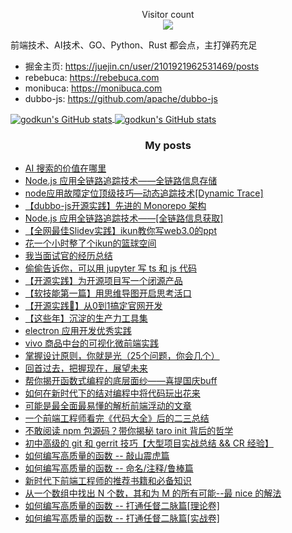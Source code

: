 <p align="center"> 
  Visitor count<br>
  <img src="https://profile-counter.glitch.me/godkun/count.svg" />
</p>

前端技术、AI技术、GO、Python、Rust 都会点，主打弹药充足
- 掘金主页: https://juejin.cn/user/2101921962531469/posts
- rebebuca: https://rebebuca.com
- monibuca: https://monibuca.com
- dubbo-js: https://github.com/apache/dubbo-js

<div>
  <a href="https://github.com/anuraghazra/github-readme-stats#gh-light-mode-only">
    <img align="center" src="https://github-readme-stats.vercel.app/api?username=godkun&count_private=true&show_icons=true" alt="godkun's GitHub stats" />
    <!-- <img align="center" src="https://github-readme-stats.vercel.app/api/top-langs/?username=godkun&show_icons=true&layout=compact" /> -->
  </a>
  <a href="https://github.com/anuraghazra/github-readme-stats#gh-dark-mode-only">
    <img align="center" src="https://github-readme-stats.vercel.app/api?username=godkun&count_private=true&show_icons=true&theme=radical" alt="godkun's GitHub stats" />
    <!-- <img align="center" src="https://github-readme-stats.vercel.app/api/top-langs/?username=godkun&show_icons=true&theme=radical&layout=compact" /> -->
  </a>
</div>

<h3 align="center"> My posts </h3>

- [AI 搜索的价值在哪里](https://mp.weixin.qq.com/s/FTb9-evHaEft6HUMXK0BMA)
- [Node.js 应用全链路追踪技术——全链路信息存储](https://mp.weixin.qq.com/s/qdWT_2xiuK6ukV2wt0Vdtw)
- [node应用故障定位顶级技巧—动态追踪技术[Dynamic Trace]](https://juejin.cn/post/7142331337582903327)
- [【dubbo-js开源实践】先进的 Monorepo 架构](https://mp.weixin.qq.com/s/8_H51UrkLqkmfZJMBjB9Sw)
- [Node.js 应用全链路追踪技术——[全链路信息获取]](https://mp.weixin.qq.com/s/SpC50ZqbKnKjlGBTSPMd9w)
- [【全网最佳Slidev实践】ikun教你写web3.0的ppt](https://mp.weixin.qq.com/s/sZTQJLG8gsOxBVesZ8oOJg)
- [花一个小时整了个ikun的篮球空间](https://mp.weixin.qq.com/s/OLDJ05rOj1Ljr-fQ5qWZBQ)
- [我当面试官的经历总结](https://mp.weixin.qq.com/s/TG619VHJeu6zFn68PLmExw)
- [偷偷告诉你，可以用 jupyter 写 ts 和 js 代码](https://juejin.cn/post/7369934780747874316)
- [【开源实践】为开源项目写一个闭源产品](https://mp.weixin.qq.com/s/Brz0lyTbRc2u9T2ibr9i8g)
- [【软技能第一篇】用思维导图开启思考活口](https://mp.weixin.qq.com/s/UyDBH25X7jsAH6qhmj5fUg)
- [【开源实践🚀】从0到1搞定官网开发](https://juejin.cn/post/7087734351764389901)
- [【这些年】沉淀的生产力工具集](https://juejin.cn/post/7064351592543158302)
- [electron 应用开发优秀实践](https://mp.weixin.qq.com/s/FJQaC5aWPssmjgp4KBmIWA)
- [vivo 商品中台的可视化微前端实践](https://mp.weixin.qq.com/s/0vBLR0CnvrC4qbxW4xhskg)
- [掌握设计原则，你就是光（25个问题，你会几个）](https://juejin.cn/post/6948235657978314783)
- [回首过去，把握现在，展望未来](https://juejin.cn/post/6844904053621653518)
- [帮你揭开函数式编程的底层面纱——喜提国庆buff](https://juejin.cn/post/6844903956401881096)
- [如何在新时代下的结对编程中将代码玩出花来](https://juejin.cn/post/6844903833609437198)
- [可能是最全面最易懂的解析前端浮动的文章](https://juejin.cn/post/6844903689094692871)
- [一个前端工程师看完《代码大全》后的二三总结](https://juejin.cn/post/6844903703099490317)
- [不敢阅读 npm 包源码？带你揭秘 taro init 背后的哲学](https://juejin.cn/post/6844903749945655310)
- [初中高级的 git 和 gerrit 技巧【大型项目实战总结 && CR 经验】](https://juejin.cn/post/6844903768891326477)
- [如何编写高质量的函数 -- 敲山震虎篇](https://juejin.cn/post/6844903779645538318)
- [如何编写高质量的函数 -- 命名/注释/鲁棒篇](https://juejin.cn/post/6844903783621722126)
- [新时代下前端工程师的推荐书籍和必备知识](https://juejin.cn/post/6844903781897863176)
- [从一个数组中找出 N 个数，其和为 M 的所有可能--最 nice 的解法](https://juejin.cn/post/6844903792555589639)
- [如何编写高质量的函数 -- 打通任督二脉篇[理论卷]](https://juejin.cn/post/6844903807051268110)
- [如何编写高质量的函数 -- 打通任督二脉篇[实战卷]](https://juejin.cn/post/6844903807055298573)
